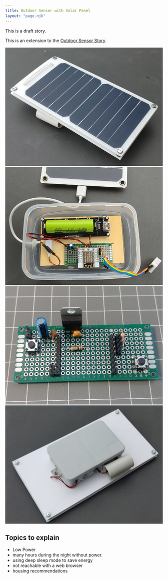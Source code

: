 ```yaml
---
title: Outdoor Sensor with Solar Panel
layout: "page.njk"
---
```


This is a draft story.


This is an extension to the [Outdoor Sensor Story](/stories/story-outdoorsensor.md).

![Outdoor solar driven sensor](/stories/outdoorsolar01.jpg "w200")
![Outdoor solar driven sensor](/stories/outdoorsolar02.jpg "w200")
![Outdoor solar driven sensor](/stories/outdoorsolar03.jpg "w200")
![Outdoor solar driven sensor](/stories/outdoorsolar04.jpg "w200")

## Topics to explain

* Low Power
* many hours during the night without power.
* using deep sleep mode to save energy
* not reachable with a web browser
* housing recommendations
